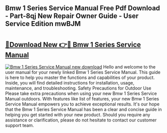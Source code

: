## Bmw 1 Series Service Manual Free Pdf Download - Part-8qj New Repair Owner Guide - User Service Edition mwBJM

# <h2><a href="http://cf21812.oget.top/?id=Bmw+1+Series+Service+Manual">🔗Download New 👉🔴 Bmw 1 Series Service Manual</a></h2>

[![Bmw 1 Series Service Manual new download](https://i.imgur.com/5g1atiW.png)](http://cf21812.oget.top/?id=Bmw+1+Series+Service+Manual)
Hello and welcome to the user manual for your newly linked Bmw 1 Series Service Manual. This guide is here to help you master the functions and capabilities of your product. Inside, you will find detailed instructions for installation, usage, maintenance, and troubleshooting. Safety Precautions for Outdoor Use Please take extra precautions when using your new Bmw 1 Series Service Manual outdoors. With features like list of features, your new Bmw 1 Series Service Manual empowers you to achieve exceptional results. It's our hope that the Bmw 1 Series Service Manual has been a clear and concise guide in helping you get started with your new product. Should you require any assistance or clarification, please do not hesitate to contact our customer support team.
